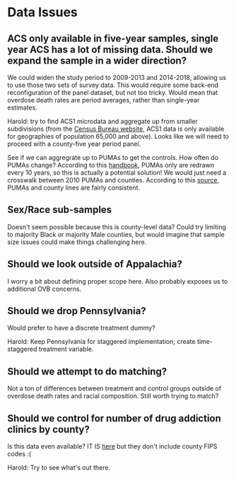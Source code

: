 
# Data Issues

## ACS only available in five-year samples, single year ACS has a lot of missing data. Should we expand the sample in a wider direction?

We could widen the study period to 2009-2013 and 2014-2018, allowing us to use those two sets of survey data. This would require some back-end reconfiguration of the panel dataset, but not too tricky. Would mean that overdose death rates are period averages, rather than single-year estimates.

Harold: try to find ACS1 microdata and aggregate up from smaller subdivisions (from the [Census Bureau website](https://www.census.gov/data/developers/data-sets/acs-1year.html), ACS1 data is only available for geographies of population 65,000 and above). Looks like we will need to proceed with a county-five year period panel.

See if we can aggregrate up to PUMAs to get the controls. How often do PUMAs change? According to this [handbook](https://www.census.gov/content/dam/Census/library/publications/2020/acs/acs_pums_handbook_2020_ch02.pdf), PUMAs only are redrawn every 10 years, so this is actually a potential solution! We would just need a crosswalk between 2010 PUMAs and counties. According to this [source](https://iecam.illinois.edu/browse/about-public-use-microdata-areas-pumas), PUMAs and county lines are fairly consistent.
 
## Sex/Race sub-samples

Doesn't seem possible because this is county-level data? Could try limiting to majority Black or majority Male counties, but would imagine that sample size issues could make things challenging here.

## Should we look outside of Appalachia?

I worry a bit about defining proper scope here. Also probably exposes us to additional OVB concerns.

## Should we drop Pennsylvania?

Would prefer to have a discrete treatment dummy?

Harold: Keep Pennsylvania for staggered implementation; create time-staggered treatment variable.

## Should we attempt to do matching?

Not a ton of differences between treatment and control groups outside of overdose death rates and racial composition. Still worth trying to match?

## Should we control for number of drug addiction clinics by county?

Is this data even available? IT IS [here](https://www.samhsa.gov/data/data-we-collect/n-ssats-national-survey-substance-abuse-treatment-services) but they don't include county FIPS codes :(

Harold: Try to see what's out there.
